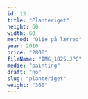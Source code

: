 ```yaml
---
id: 13
title: "Planteriget"
height: 60
width: 60
method: "Olie på lærred"
year: 2010
price: "2800"
fileName: "IMG_1825.JPG"
medie: "painting"
draft: "no"
slug: "planteriget"
weight: "360"
---
```

